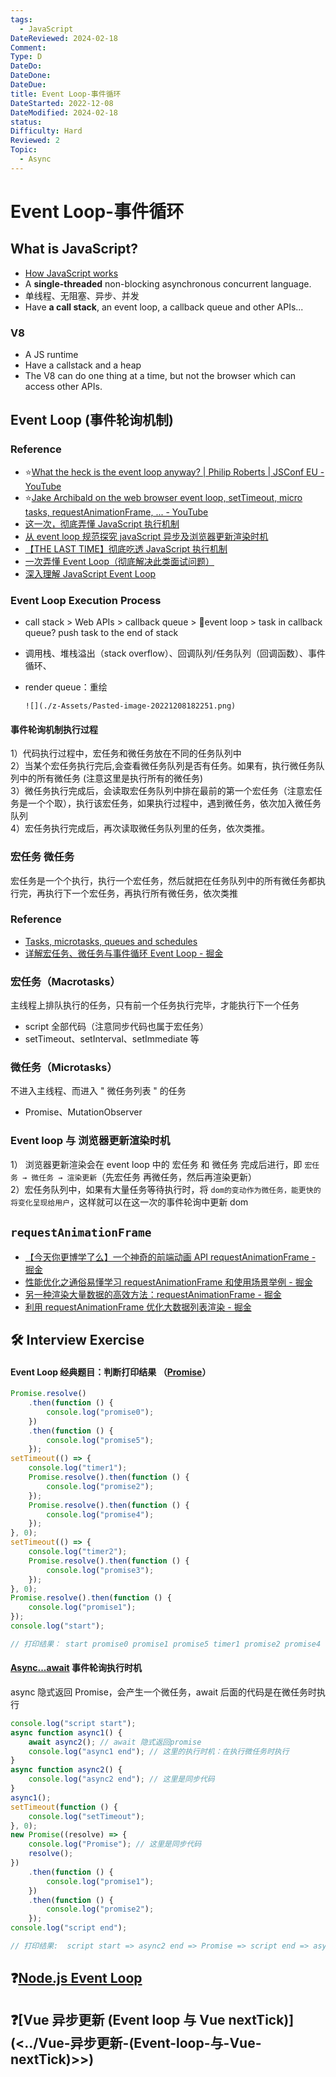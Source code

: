 ```yaml
---
tags:
  - JavaScript
DateReviewed: 2024-02-18
Comment:
Type: D
DateDo:
DateDone:
DateDue:
title: Event Loop-事件循环
DateStarted: 2022-12-08
DateModified: 2024-02-18
status:
Difficulty: Hard
Reviewed: 2
Topic:
  - Async
---
```


# Event Loop-事件循环

## What is JavaScript?

- [How JavaScript works](https://link.juejin.cn/?target=https%3A%2F%2Fblog.sessionstack.com%2Fhow-javascript-works-event-loop-and-the-rise-of-async-programming-5-ways-to-better-coding-with-2f077c4438b5 "https://blog.sessionstack.com/how-javascript-works-event-loop-and-the-rise-of-async-programming-5-ways-to-better-coding-with-2f077c4438b5")
- A **single-threaded** non-blocking asynchronous concurrent language.
- 单线程、无阻塞、异步、并发
- Have **a call stack**, an event loop, a callback queue and other APIs...

### V8

- A JS runtime
- Have a callstack and a heap
- The V8 can do one thing at a time, but not the browser which can access other APIs.

## Event Loop (事件轮询机制)

### Reference

- ⭐[What the heck is the event loop anyway? | Philip Roberts | JSConf EU - YouTube](https://www.youtube.com/watch?v=8aGhZQkoFbQ)
- ⭐[Jake Archibald on the web browser event loop, setTimeout, micro tasks, requestAnimationFrame, ... - YouTube](https://www.youtube.com/watch?v=cCOL7MC4Pl0)
- [这一次，彻底弄懂 JavaScript 执行机制](https://juejin.cn/post/6844903512845860872 "https://juejin.cn/post/6844903512845860872")
- [从 event loop 规范探究 javaScript 异步及浏览器更新渲染时机](https://link.juejin.cn?target=https%3A%2F%2Fgithub.com%2Faooy%2Fblog%2Fissues%2F5 "https://github.com/aooy/blog/issues/5")
- [【THE LAST TIME】彻底吃透 JavaScript 执行机制](https://juejin.cn/post/6844903955286196237 "https://juejin.cn/post/6844903955286196237")
- [一次弄懂 Event Loop（彻底解决此类面试问题）](https://juejin.cn/post/6844903764202094606 "https://juejin.cn/post/6844903764202094606")
- [深入理解 JavaScript Event Loop](https://link.juejin.cn?target=https%3A%2F%2Fzhuanlan.zhihu.com%2Fp%2F34229323 "https://zhuanlan.zhihu.com/p/34229323")

### Event Loop Execution Process

- call stack > Web APIs > callback queue > 🔁event loop > task in callback queue? push task to the end of stack
- 调用栈、堆栈溢出（stack overflow）、回调队列/任务队列（回调函数）、事件循环、
- render queue：重绘

  `![](./z-Assets/Pasted-image-20221208182251.png)`

#### 事件轮询机制执行过程

1）代码执行过程中，宏任务和微任务放在不同的任务队列中  
2）当某个宏任务执行完后,会查看微任务队列是否有任务。如果有，执行微任务队列中的所有微任务 (注意这里是执行所有的微任务)  
3）微任务执行完成后，会读取宏任务队列中排在最前的第一个宏任务（注意宏任务是一个个取），执行该宏任务，如果执行过程中，遇到微任务，依次加入微任务队列  
4）宏任务执行完成后，再次读取微任务队列里的任务，依次类推。

### 宏任务 微任务

宏任务是一个个执行，执行一个宏任务，然后就把在任务队列中的所有微任务都执行完，再执行下一个宏任务，再执行所有微任务，依次类推

### Reference

- [Tasks, microtasks, queues and schedules](https://link.juejin.cn/?target=https%3A%2F%2Fjakearchibald.com%2F2015%2Ftasks-microtasks-queues-and-schedules%2F "https://jakearchibald.com/2015/tasks-microtasks-queues-and-schedules/")
- [详解宏任务、微任务与事件循环 Event Loop - 掘金](https://juejin.cn/post/7020710294083092493)

### 宏任务（Macrotasks）

主线程上排队执行的任务，只有前一个任务执行完毕，才能执行下一个任务

- script 全部代码（注意同步代码也属于宏任务）
- setTimeout、setInterval、setImmediate 等

### 微任务（Microtasks）

不进入主线程、而进入 " 微任务列表 " 的任务

- Promise、MutationObserver

### Event loop 与 浏览器更新渲染时机

1） 浏览器更新渲染会在 event loop 中的 宏任务 和 微任务 完成后进行，即 `宏任务 → 微任务 → 渲染更新`（先宏任务 再微任务，然后再渲染更新）  
2）宏任务队列中，如果有大量任务等待执行时，将 `dom的变动作为微任务，能更快的将变化呈现给用户`，这样就可以在这一次的事件轮询中更新 dom

## `requestAnimationFrame`

- [【今天你更博学了么】一个神奇的前端动画 API requestAnimationFrame - 掘金](https://juejin.cn/post/6991297852462858277?searchId=202402181438115229F57507550A5779CE)
- [性能优化之通俗易懂学习 requestAnimationFrame 和使用场景举例 - 掘金](https://juejin.cn/post/7190728064458817591?searchId=202402181438115229F57507550A5779CE)
- [另一种渲染大量数据的高效方法：requestAnimationFrame - 掘金](https://juejin.cn/post/7274346507037016104?searchId=202402181438115229F57507550A5779CE)
- [利用 requestAnimationFrame 优化大数据列表渲染 - 掘金](https://juejin.cn/post/7262900590937063482?searchId=202402181438115229F57507550A5779CE)

## 🛠️ Interview Exercise

#### Event Loop 经典题目：判断打印结果 （[Promise](Promise.md)）

```javascript
Promise.resolve()
	.then(function () {
		console.log("promise0");
	})
	.then(function () {
		console.log("promise5");
	});
setTimeout(() => {
	console.log("timer1");
	Promise.resolve().then(function () {
		console.log("promise2");
	});
	Promise.resolve().then(function () {
		console.log("promise4");
	});
}, 0);
setTimeout(() => {
	console.log("timer2");
	Promise.resolve().then(function () {
		console.log("promise3");
	});
}, 0);
Promise.resolve().then(function () {
	console.log("promise1");
});
console.log("start");

// 打印结果： start promise0 promise1 promise5 timer1 promise2 promise4 timer2 promise3
```

#### [Async...await](Async...await.md) 事件轮询执行时机

async 隐式返回 Promise，会产生一个微任务，await 后面的代码是在微任务时执行

```javascript
console.log("script start");
async function async1() {
	await async2(); // await 隐式返回promise
	console.log("async1 end"); // 这里的执行时机：在执行微任务时执行
}
async function async2() {
	console.log("async2 end"); // 这里是同步代码
}
async1();
setTimeout(function () {
	console.log("setTimeout");
}, 0);
new Promise((resolve) => {
	console.log("Promise"); // 这里是同步代码
	resolve();
})
	.then(function () {
		console.log("promise1");
	})
	.then(function () {
		console.log("promise2");
	});
console.log("script end");

// 打印结果:  script start => async2 end => Promise => script end => async1 end => promise1 => promise2 => setTimeout
```

## ❓[Node.js Event Loop](Node.js-Event-Loop)

## ❓[Vue 异步更新 (Event loop 与 Vue nextTick)](<../Vue-异步更新-(Event-loop-与-Vue-nextTick)>>)
